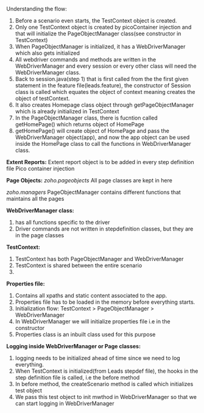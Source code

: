 Understanding the flow:
1. Before a scenario even starts, the TestContext object is created.
2. Only one TestContext object is created by picoContainer injection and that will initialize the PageObjectManager class(see constructor in TestContext)
3. When PageObjectManager is initialized, it has a WebDriverManager which also gets initialized
4. All webdriver commands and methods are written in the WebDriverManager and every session or every other class will need the WebDriverManager class.
5. Back to session.java(step 1) that is first called from the the first given statement in the feature file(leads.feature), the constructor of Session class is called
    which equates the object of context meaning creates the object of testContext.
6. It also creates Homepage class object through getPageObjectManager which is already initialized in TestContext
7. In the PageObjectManager class, there is fucntion called getHomePage() which returns object of HomePage
8. getHomePage() will create object of HomePage and pass the WebDriverManager object(app), and now the app object can be used inside the HomePage class to call the functions in WebDriverManager class.


**Extent Reports:**
Extent report object is to be added in every step definition file
Pico container injection

**Page Objects:**
*zoho.pageobjects*
All page classes are kept in here

*zoho.managers*
PageObjectManager contains different functions that maintains all the pages

**WebDriverManager class:**
1. has all functions specific to the driver
2. Driver commands are not written in stepdefinition classes, but they are in the page classes

**TestContext:**
1. TestContext has both PageObjectManager and WebDriverManager
2. TestContext is shared between the entire scenario
3.

**Properties file:**
1. Contains all xpaths and static content associated to the app.
2. Properties file has to be loaded in the memory before everything starts.
3. Initialization flow:  TestContext > PageObjectManager > WebDriverManager
4. In WebDriverManager we will initialize properties file i.e in the constructor
5. Properties class is an inbuilt class used for this purpose



**Logging inside WebDriverManager or Page classes:**
1. logging needs to be initialized ahead of time since we need to log everything.
2. When TestContext is initialized(from Leads stepdef file), the hooks in the step definition file is called, i.e the before method
3. In before method, the createScenario method is called which initializes test object
4. We pass this test object to init mwthod in WebDriverManager so that we can start logging in WebDriverManager







